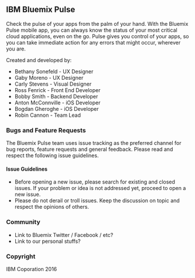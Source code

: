 ## IBM Bluemix Pulse
Check the pulse of your apps from the palm of your hand. With the Bluemix Pulse mobile app, you can always know the status of your most critical cloud applications, even on the go. Pulse gives you control of your apps, so you can take immediate action for any errors that might occur, wherever you are.

Created and developed by: 
* Bethany Sonefeld - UX Designer
* Gaby Moreno - UX Designer
* Carly Stevens - Visual Designer
* Ross Fenrick - Front End Developer
* Bobby Smith - Backend Developer
* Anton McConnville - iOS Developer
* Bogdan Gheroghe - iOS Developer
* Robin Cannon - Team Lead 

### Bugs and Feature Requests
The Bluemix Pulse team uses issue tracking as the preferred channel for bug reports, feature requests and general feedback. Please read and respect the following issue guidelines.

#### Issue Guidelines
* Before opening a new issue, please search for existing and closed issues. If your problem or idea is not addressed yet, proceed to open a new issue.
* Please do not derail or troll issues. Keep the discussion on topic and respect the opinions of others.

### Community
* Link to Bluemix Twitter / Facebook / etc?
* Link to our personal stuffs?

### Copyright 
IBM Coporation 2016
